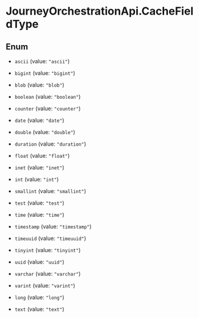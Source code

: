 # JourneyOrchestrationApi.CacheFieldType

## Enum


* `ascii` (value: `"ascii"`)

* `bigint` (value: `"bigint"`)

* `blob` (value: `"blob"`)

* `boolean` (value: `"boolean"`)

* `counter` (value: `"counter"`)

* `date` (value: `"date"`)

* `double` (value: `"double"`)

* `duration` (value: `"duration"`)

* `float` (value: `"float"`)

* `inet` (value: `"inet"`)

* `int` (value: `"int"`)

* `smallint` (value: `"smallint"`)

* `test` (value: `"test"`)

* `time` (value: `"time"`)

* `timestamp` (value: `"timestamp"`)

* `timeuuid` (value: `"timeuuid"`)

* `tinyint` (value: `"tinyint"`)

* `uuid` (value: `"uuid"`)

* `varchar` (value: `"varchar"`)

* `varint` (value: `"varint"`)

* `long` (value: `"long"`)

* `text` (value: `"text"`)


